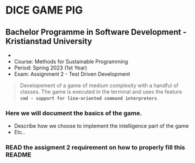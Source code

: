# DICE GAME PIG

## Bachelor Programme in Software Development - Kristianstad University
- 
- Course: Methods for Sustainable Programming
- Period: Spring 2023 (1st Year)
- Exam: Assignment 2 - Test Driven Development

>Developement of a game of medium complexity with a handful of classes. 
The game is executed in the terminal and uses the feature **`cmd - support for line-oriented command interpreters`**.

### Here we will document the basics of the game.
- Describe how we choose to implement the intelligence part of the game
- Etc..

### READ the assigment 2 requirement on how to properly fill this README